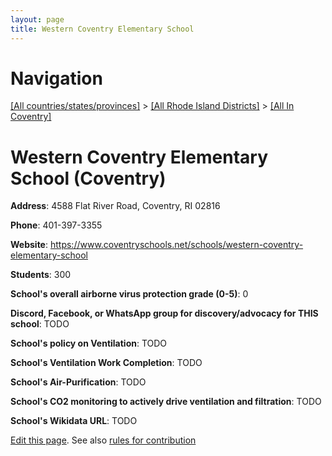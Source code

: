 ```yaml
---
layout: page
title: Western Coventry Elementary School
---
```

# Navigation

[[All countries/states/provinces]](../../..) > [[All Rhode Island Districts]](../..) > [[All In Coventry]](..)

# Western Coventry Elementary School (Coventry)

**Address**: 4588 Flat River Road, Coventry, RI 02816

**Phone**: 401-397-3355

**Website**: <https://www.coventryschools.net/schools/western-coventry-elementary-school>

**Students**: 300

**School's overall airborne virus protection grade (0-5)**: 0

**Discord, Facebook, or WhatsApp group for discovery/advocacy for THIS school**: TODO

**School's policy on Ventilation**: TODO

**School's Ventilation Work Completion**: TODO

**School's Air-Purification**: TODO

**School's CO2 monitoring to actively drive ventilation and filtration**: TODO

**School's Wikidata URL**: TODO


[Edit this page](https://github.com/ventilate-schools/RI/edit/main/./Coventry/Western_Coventry_Elementary_School.md). See also [rules for contribution](../../../contribution-rules/)